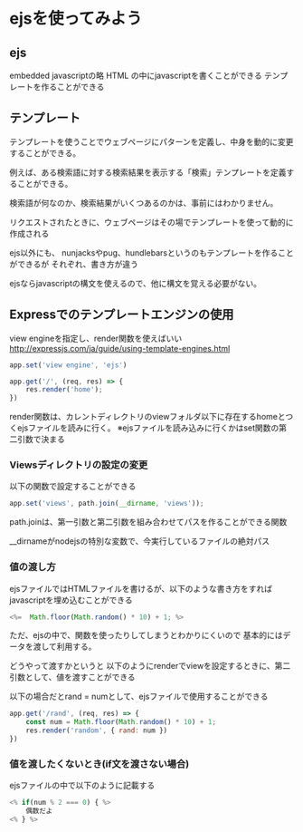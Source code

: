 # ejsを使ってみよう

## ejs

embedded javascriptの略
HTML の中にjavascriptを書くことができる
テンプレートを作ることができる

## テンプレート

テンプレートを使うことでウェブページにパターンを定義し、中身を動的に変更することができる。

例えば、ある検索語に対する検索結果を表示する「検索」テンプレートを定義することができる。

検索語が何なのか、検索結果がいくつあるのかは、事前にはわかりません。

リクエストされたときに、ウェブページはその場でテンプレートを使って動的に作成される

ejs以外にも、
nunjacksやpug、hundlebarsというのもテンプレートを作ることができるが
それぞれ、書き方が違う

ejsならjavascriptの構文を使えるので、他に構文を覚える必要がない。

## Expressでのテンプレートエンジンの使用

view engineを指定し、render関数を使えばいい
http://expressjs.com/ja/guide/using-template-engines.html

```javascript
app.set('view engine', 'ejs')

app.get('/', (req, res) => {
    res.render('home');
})
```

render関数は、カレントディレクトリのviewフォルダ以下に存在するhomeとつくejsファイルを読みに行く。
※ejsファイルを読み込みに行くかはset関数の第二引数で決まる

### Viewsディレクトリの設定の変更

以下の関数で設定することができる

```javascript
app.set('views', path.join(__dirname, 'views'));
```
path.joinは、第一引数と第二引数を組み合わせてパスを作ることができる関数

__dirnameがnodejsの特別な変数で、今実行しているファイルの絶対パス


### 値の渡し方

ejsファイルではHTMLファイルを書けるが、以下のような書き方をすればjavascriptを埋め込むことができる

```javascript
<%=  Math.floor(Math.random() * 10) + 1; %>
```

ただ、ejsの中で、関数を使ったりしてしまうとわかりにくいので
基本的にはデータを渡して利用する。

どうやって渡すかというと
以下のようにrenderでviewを設定するときに、第二引数として、値を渡すことができる

以下の場合だとrand = numとして、ejsファイルで使用することができる

```javascript
app.get('/rand', (req, res) => {
    const num = Math.floor(Math.random() * 10) + 1;
    res.render('random', { rand: num })
})
```

### 値を渡したくないとき(if文を渡さない場合)

ejsファイルの中で以下のように記載する
```javascript
<% if(num % 2 === 0) { %>
    偶数だよ
<% } %>
```